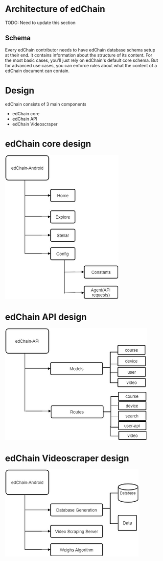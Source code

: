 # Architecture of edChain

TODO: Need to update this section
## Schema
Every edChain contributor needs to have edChain database schema setup at their end. 
It contains information about the structure of its content. For the most basic cases, you'll just rely on edChain's default core schema. But for advanced use cases, you can enforce rules about what the content of a edChain document can contain.

# Design

edChain consists of 3 main components
* edChain core
* edChain API
* edChain Videoscraper

# edChain core design
![Alt Text](https://github.com/PriyaGobburi/slate/blob/master/source/images/edChain_AndroidDesign.jpg)

# edChain API design
![Alt Text](https://github.com/PriyaGobburi/slate/blob/master/source/images/edChain_API.jpg)

# edChain Videoscraper design
![Alt Text](https://github.com/PriyaGobburi/slate/blob/master/source/images/edChain_Video_Scraper.jpg)
